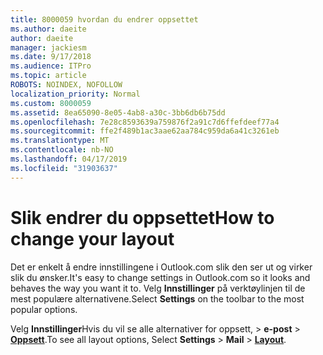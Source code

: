 ```yaml
---
title: 8000059 hvordan du endrer oppsettet
ms.author: daeite
author: daeite
manager: jackiesm
ms.date: 9/17/2018
ms.audience: ITPro
ms.topic: article
ROBOTS: NOINDEX, NOFOLLOW
localization_priority: Normal
ms.custom: 8000059
ms.assetid: 8ea65090-8e05-4ab8-a30c-3bb6db6b75dd
ms.openlocfilehash: 7e28c8593639a759876f2a91c7d6ffefdeef77a4
ms.sourcegitcommit: ffe2f489b1ac3aae62aa784c959da6a41c3261eb
ms.translationtype: MT
ms.contentlocale: nb-NO
ms.lasthandoff: 04/17/2019
ms.locfileid: "31903637"
---
```

# <a name="how-to-change-your-layout"></a><span data-ttu-id="6612c-102">Slik endrer du oppsettet</span><span class="sxs-lookup"><span data-stu-id="6612c-102">How to change your layout</span></span>

<span data-ttu-id="6612c-103">Det er enkelt å endre innstillingene i Outlook.com slik den ser ut og virker slik du ønsker.</span><span class="sxs-lookup"><span data-stu-id="6612c-103">It's easy to change settings in Outlook.com so it looks and behaves the way you want it to.</span></span> <span data-ttu-id="6612c-104">Velg **Innstillinger** på verktøylinjen til de mest populære alternativene.</span><span class="sxs-lookup"><span data-stu-id="6612c-104">Select **Settings** on the toolbar to the most popular options.</span></span> 

<span data-ttu-id="6612c-105">Velg **Innstillinger**Hvis du vil se alle alternativer for oppsett, > **e-post** > [**Oppsett**](https://outlook.live.com/mail/options/mail/layout).</span><span class="sxs-lookup"><span data-stu-id="6612c-105">To see all layout options, Select **Settings** > **Mail** > [**Layout**](https://outlook.live.com/mail/options/mail/layout).</span></span> 
  

